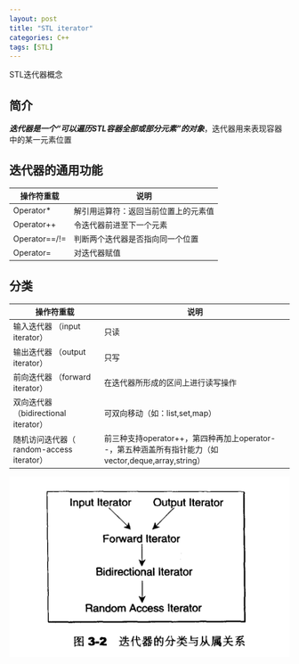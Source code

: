 ```yaml
---
layout: post
title: "STL iterator"
categories: C++
tags: [STL]
---
```


STL迭代器概念

## 简介

***迭代器是一个“可以遍历STL容器全部或部分元素”的对象***，迭代器用来表现容器中的某一元素位置

## 迭代器的通用功能

操作符重载 | 说明
------ | ------ 
Operator* | 解引用运算符：返回当前位置上的元素值
Operator++ | 令迭代器前进至下一个元素
Operator==/!= | 判断两个迭代器是否指向同一个位置
Operator= | 对迭代器赋值 

## 分类

操作符重载 | 说明
------ | ------ 
输入迭代器 （input iterator） | 只读
输出迭代器 （output iterator） | 只写
前向迭代器 （forward iterator） | 在迭代器所形成的区间上进行读写操作
双向迭代器 （bidirectional iterator） | 可双向移动（如：list,set,map）
随机访问迭代器（ random-access iterator） | 前三种支持operator++，第四种再加上operator--，第五种涵盖所有指针能力（如vector,deque,array,string）

![My helpful screenshot](/assets/iterator/1.png)
